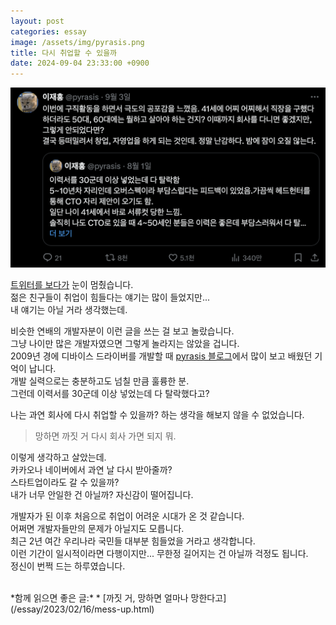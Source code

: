 ```yaml
---
layout: post
categories: essay
image: /assets/img/pyrasis.png
title: 다시 취업할 수 있을까
date: 2024-09-04 23:33:00 +0900
---
```


![트위터 pyrasis님 트윗](/assets/img/pyrasis.png)  

[트위터를 보다가](https://twitter.com/pyrasis/status/1830654463549514160) 눈이 멈췄습니다.  
젊은 친구들이 취업이 힘들다는 얘기는 많이 들었지만...  
내 얘기는 아닐 거라 생각했는데.

비슷한 연배의 개발자분이 이런 글을 쓰는 걸 보고 놀랐습니다.  
그냥 나이만 많은 개발자였으면 그렇게 놀라지는 않았을 겁니다.  
2009년 경에 디바이스 드라이버를 개발할 때 [pyrasis 블로그](https://pyrasis.com/)에서 많이 보고 배웠던 기억이 납니다.  
개발 실력으로는 충분하고도 넘칠 만큼 훌륭한 분.  
그런데 이력서를 30군데 이상 넣었는데 다 탈락했다고?

나는 과연 회사에 다시 취업할 수 있을까? 하는 생각을 해보지 않을 수 없었습니다.
> 망하면 까짓 거 다시 회사 가면 되지 뭐.

이렇게 생각하고 살았는데.  
카카오나 네이버에서 과연 날 다시 받아줄까?  
스타트업이라도 갈 수 있을까?  
내가 너무 안일한 건 아닐까? 자신감이 떨어집니다.

개발자가 된 이후 처음으로 취업이 어려운 시대가 온 것 같습니다.  
어쩌면 개발자들만의 문제가 아닐지도 모릅니다.  
최근 2년 여간 우리나라 국민들 대부분 힘들었을 거라고 생각합니다.  
이런 기간이 일시적이라면 다행이지만... 무한정 길어지는 건 아닐까 걱정도 됩니다.  
정신이 번쩍 드는 하루였습니다.

<br>
*함께 읽으면 좋은 글:*
* [까짓 거, 망하면 얼마나 망한다고](/essay/2023/02/16/mess-up.html)

